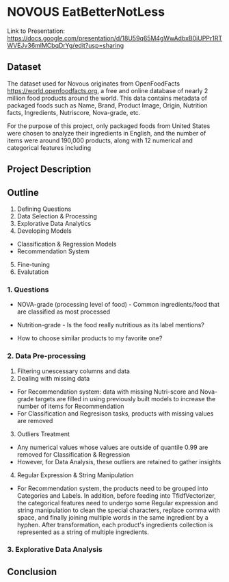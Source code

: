 # NOVOUS EatBetterNotLess


Link to Presentation: https://docs.google.com/presentation/d/18U59q65M4gWwAdbxB0iUPPr1RTWVEJv36mlMCbqDrYg/edit?usp=sharing

## Dataset
The dataset used for Novous originates from OpenFoodFacts https://world.openfoodfacts.org, a free and online database of nearly 2 million food products around the world. This data contains metadata of packaged foods such as Name, Brand, Product Image, Origin, Nutrition facts, Ingredients, Nutriscore, Nova-grade, etc.

For the purpose of this project, only packaged foods from United States were chosen to analyze their ingredients in English, and the number of items were around 190,000 products, along with 12 numerical and categorical features including

## Project Description


## Outline
1. Defining Questions
2. Data Selection & Processing
3. Explorative Data Analytics
4. Developing Models
  - Classification & Regression Models
  - Recommendation System
5. Fine-tuning
6. Evalutation


### 1. Questions 
- NOVA-grade (processing level of food) - Common ingredients/food that are classified as most processed

- Nutrition-grade - Is the food really nutritious as its label mentions?

- How to choose similar products to my favorite one?

### 2. Data Pre-processing
1. Filtering unescessary columns and data
2. Dealing with missing data
  - For Recommendation system: data with missing Nutri-score and Nova-grade targets are filled in using previously built models to increase the number of items for Recommendation
  - For Classification and Regresison tasks, products with missing values are removed
3. Outliers Treatment
  - Any numerical values whose values are outside of quantile 0.99 are removed for Classification & Regression
  - However, for Data Analysis, these outliers are retained to gather insights
4. Regular Expression & String Manipulation
  - For Recommendation system, the products need to be grouped into Categories and Labels. In addition, before feeding into TfidfVectorizer, the categorical features need to undergo some Regular expression and string manipulation to clean the special characters, replace comma with space, and finally joining multiple words in the same ingredient by a hyphen. After transformation, each product's ingredients collection is represented as a string of multiple ingredients.

### 3. Explorative Data Analysis


## Conclusion



